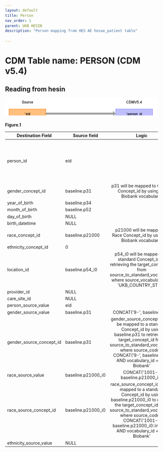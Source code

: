 ```yaml
---
layout: default
title: Person
nav_order: 1
parent: UKB HESIN
description: "Person mapping from HES AE hesae_patient table"

---
```


# CDM Table name: PERSON (CDM v5.4)

## Reading from hesin

![](../images/image2.png)

**Figure.1**

| Destination Field | Source field | Logic | Comment field |
| --- | --- | :---: | --- |
| person_id | eid |  |  Data like gender, year_of_birth, month_of_birth, race_source_value, location comes from ukb baseline as the data are linked.|
| gender_concept_id | baseline.p31| p31 will be mapped to Gender Concept_id by using UK Biobank vocabulary.| |
| year_of_birth | baseline.p34 | | |
| month_of_birth |baseline.p52 |  | |
| day_of_birth |NULL  |  |  |
| birth_datetime |NULL  |  |  |
| race_concept_id | baseline.p21000 | 	p21000 will be mapped to Race Concept_id by using UK Biobank vocabulary.| |
| ethnicity_concept_id | 0 |  |   |
| location_id | baseline.p54_i0 | p54_i0 will be mapped to a standard Concept_id by retrieving the target_concept_id from source_to_standard_vocab_map where source_vocabulary_id = 'UKB_COUNTRY_STCM' |  |
| provider_id |NULL  |  |  |
| care_site_id |NULL | |  |
| person_source_value | eid |  |  |
| gender_source_value |baseline.p31  | CONCAT('9-', baseline.p31)  | |
| gender_source_concept_id | baseline.p31 |  gender_source_concept_id will be mapped to a standard Concept_id by using baseline.p31 to retrieve the target_concept_id from source_to_standard_vocab_map where source_code = CONCAT(‘9-‘, baseline.p31) AND vocabulary_id = 'UK Biobank'|  |
| race_source_value | baseline.p21000_i0| CONCAT('1001-', baseline.p21000_i0)| |
| race_source_concept_id | baseline.p21000_i0 |race_source_concept_id will be mapped to a standard Concept_id by using baseline.p21000_i0 to retrieve the target_concept_id from source_to_standard_vocab_map where source_code = CONCAT('1001-', baseline.p21000_i0::integer) AND vocabulary_id = 'UK Biobank'|
| ethnicity_source_value | NULL |  |  | 
